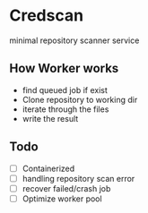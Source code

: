 # Credscan
minimal repository scanner service

## How Worker works
- find queued job if exist
- Clone repository to working dir
- iterate through the files
- write the result

## Todo
- [ ] Containerized
- [ ] handling repository scan error
- [ ] recover failed/crash job
- [ ] Optimize worker pool
